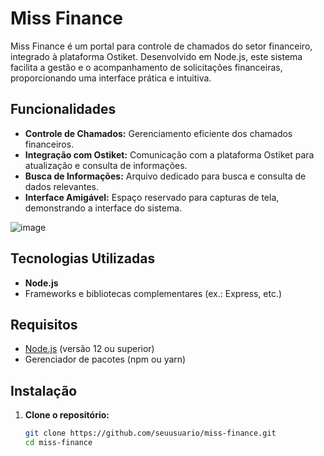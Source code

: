 # Miss Finance

Miss Finance é um portal para controle de chamados do setor financeiro, integrado à plataforma Ostiket. Desenvolvido em Node.js, este sistema facilita a gestão e o acompanhamento de solicitações financeiras, proporcionando uma interface prática e intuitiva.

## Funcionalidades

- **Controle de Chamados:** Gerenciamento eficiente dos chamados financeiros.
- **Integração com Ostiket:** Comunicação com a plataforma Ostiket para atualização e consulta de informações.
- **Busca de Informações:** Arquivo dedicado para busca e consulta de dados relevantes.
- **Interface Amigável:** Espaço reservado para capturas de tela, demonstrando a interface do sistema.

![image](https://github.com/user-attachments/assets/9da3dde1-f0ba-4b6b-a0f5-ff0058d8da38)
  

## Tecnologias Utilizadas

- **Node.js**
- Frameworks e bibliotecas complementares (ex.: Express, etc.)

## Requisitos

- [Node.js](https://nodejs.org/) (versão 12 ou superior)
- Gerenciador de pacotes (npm ou yarn)

## Instalação

1. **Clone o repositório:**
   ```bash
   git clone https://github.com/seuusuario/miss-finance.git
   cd miss-finance
